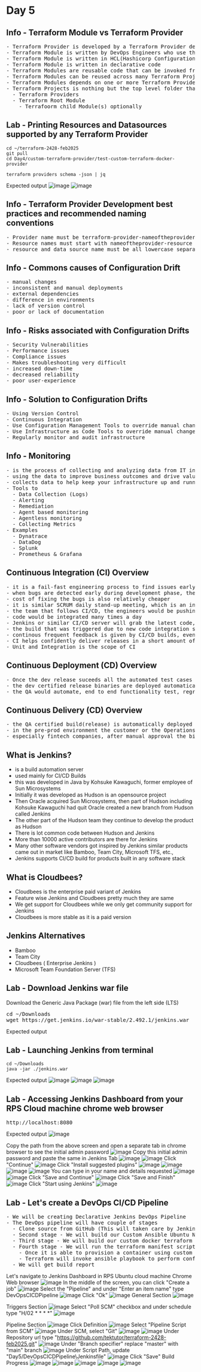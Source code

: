 # Day 5

## Info - Terraform Module vs Terraform Provider
<pre>
- Terraform Provider is developed by a Terraform Provider developer using golang programming language
- Terraform Module is written by DevOps Engineers who use the Terraform provider
- Terraform Module is written in HCL(Hashicorp Configuration Language) will file extensions *.tf
- Terraform Module is written in declarative code
- Terraform Modules are reusable code that can be invoked from Terraform Root modules
- Terraform Modules can be reused across many Terraform Projects
- Terraform Modules depends on one or more Terraform Providers
- Terraform Projects is nothing but the top level folder that has the below
  - Terraform Providers
  - Terraform Root Module
    - Terrafoorm child Module(s) optionally
</pre>

## Lab - Printing Resources and Datasources supported by any Terraform Provider 
```
cd ~/terraform-2428-feb2025
git pull
cd Day4/custom-terraform-provider/test-custom-terraform-docker-provider

terraform providers schema -json | jq
```

Expected output
![image](https://github.com/user-attachments/assets/6b5e7265-7c64-42eb-a686-3dd4bc44f47f)
![image](https://github.com/user-attachments/assets/5a00f5e0-b18a-4626-8ada-e328f3a042f4)

## Info - Terraform Provider Development best practices and recommended naming conventions
<pre>
- Provider name must be terraform-provider-nameoftheprovider, must be all lower case
- Resource names must start with nameoftheprovider-resource i.e docker_container, docker is the provider name while the resource managed is container
- resource and data source name must be all lowercase separated by underscore, and recommened to restrict to 2 or 3 words at the max
</pre>


## Info - Commons causes of Configuration Drift
<pre>
- manual changes
- inconsistent and manual deployments
- external dependencies
- difference in environments
- lack of version control
- poor or lack of documentation
</pre>

## Info - Risks associated with Configuration Drifts
<pre>
- Security Vulnerabilities
- Performance issues
- Compliance issues
- Makes troubleshooting very difficult
- increased down-time
- decreased reliability
- poor user-experience
</pre>

## Info - Solution to Configuration Drifts
<pre>
- Using Version Control
- Continuous Integration
- Use Configuration Management Tools to override manual changes in continuous fashion
- Use Infrastructure as Code Tools to override manual changes
- Regularly monitor and audit infrastructure
</pre>

## Info - Monitoring
<pre>
- is the process of collecting and analyzing data from IT infrastructure, system and processes
- using the data to improve business outcomes and drive value to the organization
- collects data to help keep your infrastructure up and running without any downtime
- Tools to
  - Data Collection (Logs)
  - Alerting
  - Remediation
  - Agent based monitoring
  - Agentless monitoring
  - Collecting Metrics
- Examples
  - Dynatrace
  - DataDog
  - Splunk
  - Prometheus & Grafana
</pre>

## Continuous Integration (CI) Overview
<pre>
- it is a fail-fast engineering process to find issues early 
- when bugs are detected early during development phase, they are easy to fix
- cost of fixing the bugs is also relatively cheaper
- it is similar SCRUM daily stand-up meeting, which is an inspect and adapt meeting
- the team that follows CI/CD, the engineers would be pushing code to version control several times a day
- code would be integrated many times a day
- Jenkins or similar CI/CD server will grab the latest code, they trigger a build, as part of the build, automated test cases would be executed to verify if the new code is as expected, if the new code is breaking any existing functionality.
- the build that was triggered due to new code integration succeeds, it means no functionality is broken, everything works as expected
- continous frequent feedback is given by CI/CD builds, eventually improving the code quaility and functional quality
- CI helps confidently deliver releases in a short amount of time
- Unit and Integration is the scope of CI
</pre>

## Continuous Deployment (CD) Overview
<pre>
- Once the dev release suceeds all the automated test cases added by dev team, it is automatically promoted for QA testing
- the dev certified release binaries are deployed automatically to QA environment for further automated QA testing
- the QA would automate, end to end functionality test, regression test, smoke test, performance test, stress test, component/API test, etc
</pre>

## Continuous Delivery (CD) Overview
<pre>
- the QA certified build(release) is automatically deployed into production or pre-prod environment
- in the pre-prod environment the customer or the Operations team would verify if the new release is working as expected
- especially fintech companies, after manual approval the binaries could go live in production environment
</pre>

## What is Jenkins?
- is a build automation server
- used mainly for CI/CD Builds
- this was developed in Java by Kohsuke Kawaguchi, former employee of Sun Microsystems
- Initially it was developed as Hudson is an opensource project
- Then Oracle acquired Sun Microsystems, then part of Hudson including Kohsuke Kawaguchi had quit Oracle
  created a new branch from Hudson called Jenkins
- The other part of the Hudson team they continue to develop the product as Hudson
- There is lot common code between Hudson and Jenkins
- More than 10000 active contributors are there for Jenkins
- Many other software vendors got inspired by Jenkins similar products came out in market like Bamboo, Team City, Microsoft TFS, etc.,
- Jenkins supports CI/CD build for products built in any software stack
  
## What is Cloudbees?
- Cloudbees is the enterprise paid variant of Jenkins
- Feature wise Jenkins and Cloudbees pretty much they are same
- We get support for Cloudbees while we only get community support for Jenkins
- Cloudbees is more stable as it is a paid version
  
## Jenkins Alternatives
- Bamboo
- Team City
- Cloudbees ( Enterprise Jenkins )
- Microsoft Team Foundation Server (TFS)

## Lab - Download Jenkins war file
Download the Generic Java Package (war) file from the left side (LTS)
<pre>
cd ~/Downloads
wget https://get.jenkins.io/war-stable/2.492.1/jenkins.war
</pre>

Expected output


## Lab - Launching Jenkins from terminal
```
cd ~/Downloads
java -jar ./jenkins.war
```

Expected output
![image](https://github.com/user-attachments/assets/a844181c-d7ba-4de7-bd79-8b6ada77f8ac)
![image](https://github.com/user-attachments/assets/1647eb41-a428-4b67-b44c-a7d263399a4e)
![image](https://github.com/user-attachments/assets/e990041c-9738-4cd6-9ac1-2ceadc022a1d)


## Lab - Accessing Jenkins Dashboard from your RPS Cloud machine chrome web browser
<pre>
http://localhost:8080  
</pre>

Expected output
![image](https://github.com/user-attachments/assets/9fb750bd-f98e-494b-9517-8a160ee68c99)

Copy the path from the above screen and open a separate tab in chrome browser to see the initial admin password
![image](https://github.com/user-attachments/assets/1bc36eea-7975-4aff-a258-1a06a001951c)
Copy this initial admin password and paste the same in Jenkins Tab
![image](https://github.com/user-attachments/assets/f3fbf663-c995-4e44-a8e5-fde54a770a67)
![image](https://github.com/user-attachments/assets/97f952b0-5d6a-41b3-8d66-1459e184bddd)
Click "Continue"
![image](https://github.com/user-attachments/assets/fbb7acad-5af3-41d3-bf39-0118f135ae60)
Click "Install suggested plugins"
![image](https://github.com/user-attachments/assets/4d02d877-0a5c-43a9-8e9c-406ca2ffc28c)
![image](https://github.com/user-attachments/assets/9b6b19b5-3aeb-476d-bdb2-7b7bfdaaef04)
![image](https://github.com/user-attachments/assets/19200eb4-7e0b-4cc6-a240-3a3ebe2b25ea)
![image](https://github.com/user-attachments/assets/f16b84a1-cfaf-4d7c-aacb-e70927eb3435)
You can type in your name and details requested
![image](https://github.com/user-attachments/assets/6824bedd-aa74-4293-ae64-3c4294658ef9)
![image](https://github.com/user-attachments/assets/42773f53-d435-44c4-9788-39d78656b7c6)
Click "Save and Continue"
![image](https://github.com/user-attachments/assets/6148df31-e7b7-465f-b64c-b804e7a4fa55)
Click "Save and Finish"
![image](https://github.com/user-attachments/assets/43424e6c-bc3e-42b1-9e94-626031a071d5)
Click "Start using Jenkins"
![image](https://github.com/user-attachments/assets/6cab67e6-9442-41ad-9fc5-14403c7f0406)

## Lab - Let's create a DevOps CI/CD Pipeline
<pre>
- We will be creating Declarative Jenkins DevOps Pipeline  
- The DevOps pipeline will have couple of stages
  - Clone source from GitHub (This will taken care by Jenkins out of the box)
  - Second stage - We will build our Custom Ansible Ubuntu Node Container Image
  - Third stage - We will build our custom docker terraform provider and install it
  - Fourth stage - We will run the terraform manifest script that provisions a container using the custom image we built in step 2
    - Once it is able to provision a container using custom image built in step 2
    - Terraform will invoke ansible playbook to perform configuration management i.e install nginx web server on it
  - We will get build report
</pre>

Let's navigate to Jenkins Dashboard in RPS Ubuntu cloud machine Chrome Web browser
![image](https://github.com/user-attachments/assets/3319dcc7-5355-4500-88e7-7ced89f5f11e)
In the middle of the screen, you can click "Create a job"
![image](https://github.com/user-attachments/assets/6df8d4ee-9171-4202-bc81-41c981b13d64)
Select the "Pipeline" and under "Enter an item name" type DevOpsCICDPipeline
![image](https://github.com/user-attachments/assets/f5d2d653-ae7c-487c-888a-501f8658457e)
Click "Ok"
![image](https://github.com/user-attachments/assets/500e24c7-b764-442a-a6f4-06fad39bcc3f)
General Section
![image](https://github.com/user-attachments/assets/87134d7c-e660-48e4-bc8e-bdf9317bb724)

Triggers Section
![image](https://github.com/user-attachments/assets/c462b3cb-48c8-424d-8c66-ba576da739a8)
Select "Poll SCM" checkbox and under schedule type "H/02 * * * *"
![image](https://github.com/user-attachments/assets/a6178c7e-4e5b-471a-97ea-50715c1e0dca)

Pipeline Section
![image](https://github.com/user-attachments/assets/59eb88af-a641-486f-b65c-9acc08f00902)
Click Definition
![image](https://github.com/user-attachments/assets/647d6c81-7364-4114-82a2-0936c24b598c)
Select "Pipeline Script from SCM"
![image](https://github.com/user-attachments/assets/e41594e3-d0c9-445b-a8f8-d0e5b6f3f3b1)
Under SCM, select "Git"
![image](https://github.com/user-attachments/assets/0d381c75-2d68-4073-8d62-684876a75c44)
![image](https://github.com/user-attachments/assets/b1337742-1710-4149-a8de-9211c00e801a)
Under Repository url type "https://github.com/tektutor/terraform-2428-feb2025.git"
![image](https://github.com/user-attachments/assets/6a1a93d9-6286-4546-a3a7-41336cd44248)
Under "Branch specifier" replace "master" with "main" branch
![image](https://github.com/user-attachments/assets/d78518eb-8cb0-4dbd-9385-3190f8473069)
Under Script Path, update "Day5/DevOpsCICDPipeline\Jenkinsfile"
![image](https://github.com/user-attachments/assets/cbeee504-c057-484e-a205-75da1fa5d1fd)
Click "Save"
Build Progress
![image](https://github.com/user-attachments/assets/26c04828-e23c-498a-8ca1-f1944065d1bc)
![image](https://github.com/user-attachments/assets/423b6452-9db3-432e-899c-759eaa766690)
![image](https://github.com/user-attachments/assets/2f914ca5-ad71-4fe9-bcd2-515ea991b2a9)
![image](https://github.com/user-attachments/assets/38d262ad-e934-4dbd-a9d7-5462c84cf30b)
![image](https://github.com/user-attachments/assets/b34b397c-2021-4b86-965c-8cd29a89ef18)

